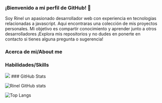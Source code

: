 ### ¡Bienvenido a mi perfil de GitHub! 👋

Soy Rinel un apasionado desarrollador web con experiencia en tecnologias relacionadas a javascript. Aqui encontraras una colección de mis proyectos personales. Mi objetivo es compartir conocimiento y aprender junto a otros desarrolladores ¡Explora mis repositorios y no dudes en ponerte en contacto si tienes alguna pregunta o sugerencia!

### Acerca de mi/About me

### Habilidades/Skills
<img src="https://img.shields.io/badge/javascript%20-%2314354C.svg?&style=for-the-badge&logo=javascript&logoColor=amarillo"/>
### GitHub Stats

![Rinel GitHub stats](https://github-readme-stats.vercel.app/api?username=rineliniguezsosa&show_icons=true&theme=tokyonight&icon_color=FFFFFF)

![Top Langs](https://github-readme-stats.vercel.app/api/top-langs/?username=rineliniguezsosa&theme=tokyonight)
<!--
**rineliniguezsosa/rineliniguezsosa** is a ✨ _special_ ✨ repository because its `README.md` (this file) appears on your GitHub profile.

Here are some ideas to get you started:

- 🔭 I’m currently working on ...
- 🌱 I’m currently learning ...
- 👯 I’m looking to collaborate on ...
- 🤔 I’m looking for help with ...
- 💬 Ask me about ...
- 📫 How to reach me: ...
- 😄 Pronouns: ...
- ⚡ Fun fact: ...
-->
